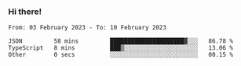 ### Hi there!

<!--START_SECTION:waka-->

```text
From: 03 February 2023 - To: 10 February 2023

JSON         58 mins         █████████████████████▓░░░   86.78 %
TypeScript   8 mins          ███▒░░░░░░░░░░░░░░░░░░░░░   13.06 %
Other        0 secs          ░░░░░░░░░░░░░░░░░░░░░░░░░   00.15 %
```

<!--END_SECTION:waka-->
